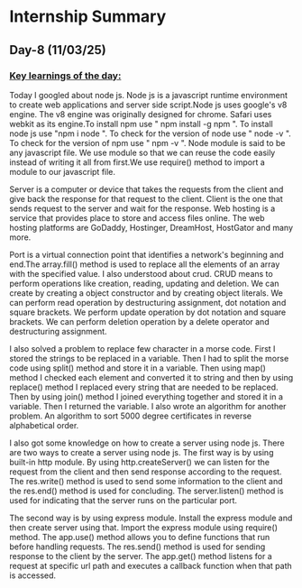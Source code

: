 # Internship Summary
## Day-8 (11/03/25)
### <ins> Key learnings of the day:</ins>
Today I googled about node js. Node js is a javascript runtime environment to create web applications and server side script.Node js uses google's v8 engine. The v8 engine was originally designed for chrome. Safari uses webkit as its engine.To install npm use " npm install -g npm ". To install node js use "npm i node ". To check for the version of node use " node -v ". To check for the version of npm use " npm -v ". Node module is said to be any javascript file. We use module so that we can reuse the code easily instead of writing it all from first.We use require() method to import a module to our javascript file.

Server is a computer or device that takes the requests from the client and give back the response for that request to the client. Client is the one that sends request to the server and wait for the response. Web hosting is a service that provides place to store and access files online. The web hosting platforms are GoDaddy, Hostinger, DreamHost, HostGator and many more.

Port is a virtual connection point that identifies a network's beginning and end.The array.fill() method is used to replace all the elements of an array with the specified value. I also understood about crud. CRUD means to perform operations like creation, reading, updating and deletion. We can create by creating a object constructor and by creating object literals. We can perform read operation by destructuring assignment, dot notation and square brackets. We perform update operation by dot notation and square brackets. We can perform deletion operation by a delete operator and destructuring assignment.

I also solved a problem to replace few character in a morse code. First I stored the strings to be replaced in a variable. Then I had to split the morse code using split() method and store it in a variable. Then using map() method I checked each element and converted it to string and then by using replace() method I replaced every string that are needed to be replaced. Then by using join() method I joined everything together and stored it in a variable. Then I returned the variable. I also wrote an algorithm for another problem. An algorithm to sort 5000 degree certificates in reverse alphabetical order.

I also got some knowledge on how to create a server using node js. There are two ways to create a server using node js. The first way is by using built-in http module. By using http.createServer() we can listen for the request from the client and then send response according to the request. The res.write() method is used to send some information to the client and the res.end() method is used for concluding. The server.listen() method is used for indicating that the server runs on the particular port.

The second way is by using express module. Install the express module and then create server using that. Import the express module using require() method. The app.use() method allows you to define functions that run before handling requests. The res.send() method is used for sending response to the client by the server. The app.get() method listens for a request at specific url path and executes a callback function when that path is accessed. 
